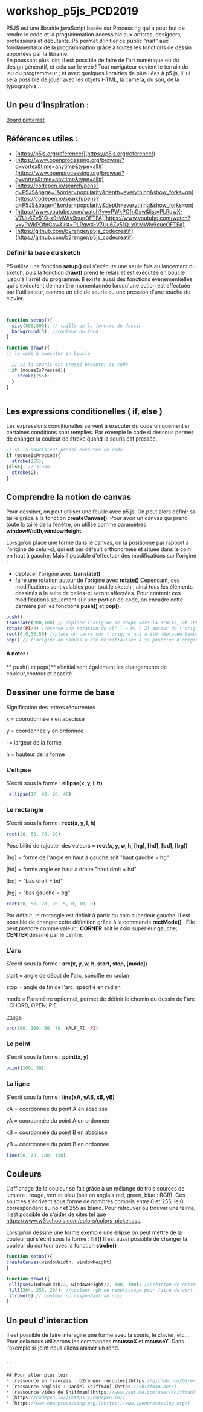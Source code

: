 # workshop_p5js_PCD2019
 
 P5JS est une librairie javaScript basée sur Processing qui a pour but de rendre le code et la programmation accessible aux artistes, designers, professeurs et débutants.
	P5 permet d'initier ce public "naïf" aux fondamentaux de la programmation grâce à toutes les fonctions de dessin apportées par la librairie.</br>
	En poussant plus loin, il est possible de faire de l’art numérique ou du design génératif, et cela sur le web ! Tout navigateur devient le terrain de jeu du programmeur ; et avec quelques librairies de plus liées à p5.js, il lui sera possible de jouer avec les objets HTML, la caméra, du son, de la typographie...

 
## Un peu d'inspiration :
[Board pinterest](https://www.pinterest.fr/simonrenaultper/processing-community-days/)

## Références utiles : 
* [https://p5js.org/reference/](https://p5js.org/reference/)
* [https://www.openprocessing.org/browse/?q=vortex&time=anytime&type=all#](https://www.openprocessing.org/browse/?q=vortex&time=anytime&type=all#)
* [https://codepen.io/search/pens?q=P5JS&page=1&order=popularity&depth=everything&show_forks=on](https://codepen.io/search/pens?q=P5JS&page=1&order=popularity&depth=everything&show_forks=on)
* [https://www.youtube.com/watch?v=yPWkPOfnGsw&list=PLRqwX-V7Uu6Zy51Q-x9tMWIv9cueOFTFA](https://www.youtube.com/watch?v=yPWkPOfnGsw&list=PLRqwX-V7Uu6Zy51Q-x9tMWIv9cueOFTFA)
* [https://github.com/b2renger/p5js_codecreatif](https://github.com/b2renger/p5js_codecreatif)


### Définir la base du sketch
P5 utilise une fonction **setup()** qui s'exécute une seule fois au lancement du sketch, puis la fonction **draw()** prend le relais et est exécutée en boucle jusqu'à l'arrêt du programme.
Il existe aussi des fonctions évènementielles qui s'exécutent de manière momentannée lorsqu'une action est effectuée par l'utilisateur, comme un clic de souris ou une pression d'une touche de clavier.

```js


function setup(){
  size(800,800); // taille de la fenetre de dessin
  background(0); //couleur du fond
}

function draw(){
// le code à executer en boucle

  // si la souris est pressé executer ce code
  if (mouseIsPressed){
    stroke(255);
  }
}



```
## Les expressions conditionelles ( if, else )

Les expressions conditionelles servent à executer du code uniquement si certaines conditions sont remplies.  Par exemple le code si dessous permet de changer la couleur de stroke quand la souris est pressée.

```js
// si la souris est pressé executer ce code
if (mouseIsPressed){
  stroke(255);
}else{  // sinon
  stroke(O);
}


```

## Comprendre la notion de canvas

Pour dessiner, on peut utiliser une feuille avec p5.js. On peut alors définir sa taille grâce à la fonction **createCanvas()**. Pour avoir un canvas qui prend toute la taille de la fenêtre, on utilise comme paramètres **windowWidth,windowHeight**

Lorsqu'on place une forme dans le canvas, on la positionne par rapport à l'origine de celui-ci, qui est par défault orthonormée et située dans le coin en haut à gauche.
Mais il possible d'effectuer des modifications sur l'origine : 
* déplacer l'origine avec **translate()**
* faire une rotation autour de l'origine avec **rotate()**
Cependant, ces modifications sont valables pour tout le sketch ; ainsi tous les éléments dessinés à la suite de celles-ci seront affectées. Pour contenir ces modifications seulement sur une portion de code, on encadre cette dernière par les fonctions **push()** et **pop()**. 
```javascript
push() 
translate(200,100) // déplace l'origine de 200px vers la droite, et 100 vers le bas
rotate(PI/4) //exerce une rotation de 45° ( = Pi / 2) autour de l'origine qui a été déplacée
rect(0,0,50,50) //place un carré sur l'origine qui a été déplacée temporairement ; il sera incliné à 45°
pop() // l'origine du canvas a été réinitialisée à sa position d'origine (en haut à gauche de la fenêtre)
```
#### A noter : 
** push() et pop()** réinitialisent également les changements de couleur,contour et opacité

## Dessiner une forme de base

Signification des lettres récurrentes 

x = coorodonnée x en abscisse

y = coordonnée y en ordonnée

l = largeur de la forme

h = hauteur de la forme

### L'ellipse

S'ecrit sous la forme : **ellipse(x, y, l, h)**

```js
 ellipse(12, 40, 20, 40)
 ```
    
### Le rectangle 

S'écrit sous la forme : **rect(x, y, l, h)**
    
```js
rect(20, 50, 70, 20)
```
    
  Possibilité de rajouter des valeurs = **rect(x, y, w, h, [hg], [hd], [bd], [bg])**
  
[hg] = forme de l'angle en haut à gauche soit "haut gauche = hg"
    
[hd] = forme angle en haut à droite "haut droit = hd"
    
[bd] = "bas droit = bd"
   
[bg] = "bas gauche = bg"
    
 ```js
 rect(20, 50, 70, 20, 5, 0, 10, 0)
 ```
Par défaut, le rectangle est définit à partir du coin superieur gauche. Il est possible de changer cette définition grâce à la commande **rectMode()** . Elle peut prendre comme valeur : **CORNER** soit le coin superieur gauche; **CENTER** dessiné par le centre.

### L'arc
 
S'ecrit sous la forme : **arc(x, y, w, h, start, stop, [mode])**
    
start = angle de début de l'arc, spécifié en radian
    
stop = angle de fin de l'arc, spécifié en radian 
  
mode = Paramètre optionnel, permet de définir le chemin du dessin de l'arc : CHORD, OPEN, PIE 

[image](/cercle_trigonometrique.png)
    
```js
arc(100, 100, 50, 70, HALF_PI, PI)
```
 
### Le point
 
S'ecrit sous la forme : **point(x, y)**
     
```js
point(100, 30)
```
  
### La ligne
 
 S'ecrit sous la forme : **line(xA, yAB, xB, yB)**
 
xA = coordonnée du point A en abscisse
 
yA = coordonnée du point A en ordonnée
 
xB = coordonnée du point B en abscisse
 
yB = coordonnée du point B en ordonnée 

 ```js
 line(50, 70, 100, 150)
 ```
## Couleurs

L'affichage de la couleur se fait grâce à un mélange de trois sources de lumière : rouge, vert et bleu (soit en anglais red, green, blue : RGB). Ces sources s'écrivent sous forme de nombres compris entre 0 et 255, le 0 correspondant au noir et 255 au blanc. Pour retrouver ou trouver une teinte, il est possible de s'aider de sites tel que https://www.w3schools.com/colors/colors_picker.asp. 

Lorsqu'on dessine une forme exemple une ellipse on peut mettre de la couleur qui s'écrit sous la forme : **fill()**
Il est aussi possible de changer la couleur du contour avec la fonction **stroke()**

``` js
function setup(){
createCanvas(windowWidth, windowHeight)
}

function draw(){
 ellipse(windowWidth/2, windowHeight/2, 100, 100); //création de notre ellipse centrée au milieu de la page
 fill(204, 255, 204); //couleur rgb de remplissage pour faire du vert
 stroke(0) // couleur correspondant au noir
}
``` 

## Un peut d'interaction 

Il est possible de faire interagire une forme avec la souris, le clavier, etc... Pour cela nous utiliserons les commandes **mousseX** et **mousseY**. Dans l'exemple si-joint nous allons animer un rond.

```js

``

## Pour aller plus loin
* [ressource en français : b2renger recoules](https://github.com/b2renger/Introduction_p5js)
* [ressource anglais : Daniel Shiffman] (https://shiffman.net/)
* [ressource video de Shiffman](https://www.youtube.com/user/shiffman)
* [https://codepen.io/](https://codepen.io/)
* [https://www.openprocessing.org/](https://www.openprocessing.org/)
